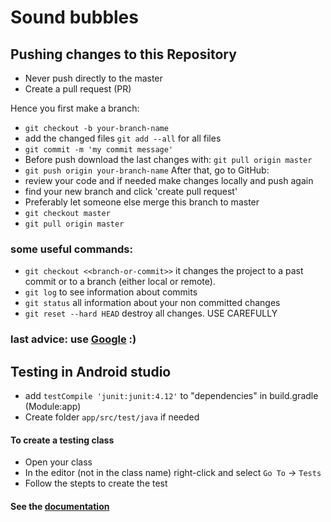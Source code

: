 # Sound bubbles


## Pushing changes to this Repository
- Never push directly to the master
- Create a pull request (PR)

Hence you first make a branch:
- `git checkout -b your-branch-name`
- add the changed files `git add --all` for all files
- `git commit -m 'my commit message'`
-  Before push download the last changes with: `git pull origin master`
- `git push origin your-branch-name`
After that, go to GitHub:
- review your code and if needed make changes locally and push again
- find your new branch and click 'create pull request'
- Preferably let someone else merge this branch to master
- `git checkout master`
- `git pull origin master`

### some useful commands:
- `git checkout <<branch-or-commit>>` it changes the project to a past commit or to a branch (either local or remote).
- `git log` to see information about commits
- `git status` all information about your non committed changes
- `git reset --hard HEAD` destroy all changes. USE CAREFULLY
### last advice: use [Google](www.google.com) :)

## Testing in Android studio
- add `testCompile 'junit:junit:4.12'` to "dependencies" in build.gradle (Module:app)
- Create folder `app/src/test/java` if needed

#### To create a testing class
- Open your class
- In the editor (not in the class name) right-click and select `Go To` -> `Tests`
- Follow the stepts to create the test

#### See the [documentation](https://developer.android.com/training/testing/unit-testing/local-unit-tests.html#run)
